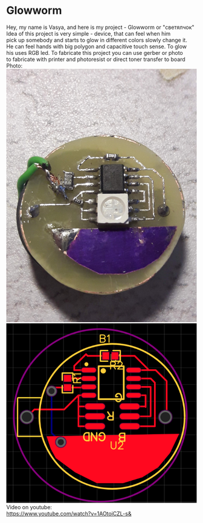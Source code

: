 # Glowworm   
Hey, my name is Vasya, and here is my project - Glowworm or "светялчок"   
Idea of this project is very simple - device, that can feel when him     
pick up somebody and starts to glow in different colors slowly change it.    
He can feel hands with big polygon and capacitive touch sense. To glow    
his uses RGB led. To fabricate this project you can use gerber or photo   
to fabricate with printer and photoresist or direct toner transfer to board    
Photo:   
![Off](/photo1.jpg)    
![Board](/Board/pcb1.png)    
Video on youtube:     
https://www.youtube.com/watch?v=1AOtoiCZL-s&   


